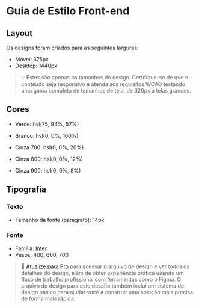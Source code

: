 # Guia de Estilo Front-end

## Layout

Os designs foram criados para as seguintes larguras:

- Móvel: 375px
- Desktop: 1440px

> 💡 Estes são apenas os tamanhos do design. Certifique-se de que o conteúdo seja responsivo e atenda aos requisitos WCAG testando uma gama completa de tamanhos de tela, de 320px a telas grandes.

## Cores

- Verde: hsl(75, 94%, 57%)

- Branco: hsl(0, 0%, 100%)

- Cinza 700: hsl(0, 0%, 20%)
- Cinza 800: hsl(0, 0%, 12%)
- Cinza 900: hsl(0, 0%, 8%)

## Tipografia

### Texto

- Tamanho da fonte (parágrafo): 14px

### Fonte

- Família: [Inter](https://fonts.google.com/specimen/Inter)
- Pesos: 400, 600, 700

> 💎 [Atualize para Pro](https://www.frontendmentor.io/pro?ref=style-guide) para acessar o arquivo de design e ver todos os detalhes do design, além de obter experiência prática usando um fluxo de trabalho profissional com ferramentas como o Figma. O arquivo de design para este desafio também inclui um sistema de design básico para ajudar você a construir uma solução mais precisa de forma mais rápida.